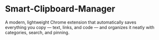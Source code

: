 # Smart-Clipboard-Manager
A modern, lightweight Chrome extension that automatically saves everything you copy — text, links, and code — and organizes it neatly with categories, search, and pinning.
